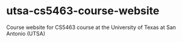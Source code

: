 # utsa-cs5463-course-website
Course website for CS5463 course at the University of Texas at San Antonio (UTSA)

